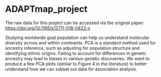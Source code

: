 # ADAPTmap_project
The raw data for this project can be accessed via the original paper: https://doi.org/10.1186/s12711-018-0422-x

Studying worldwide goat population can help us understand molecular diversity across and within continents. PCA is a standard method used for ancestry inference, such as adjusting for population structure and identifying ethnic origins. Failing to account for differences in genetic ancestry may lead to biases in various genetic discoveries. We want to produce a few PCA plots (similar to Figure 4 in the literature) to better understand how we can subset out data for association analysis.
